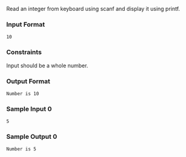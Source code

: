 Read an integer from keyboard using scanf and display it using printf.

### Input Format
```
10
```

### Constraints

Input should be a whole number.

### Output Format
```
Number is 10
```
### Sample Input 0
```
5
```
### Sample Output 0
```
Number is 5
```
